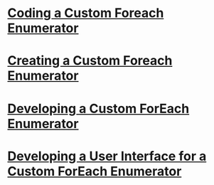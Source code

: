 # [Coding a Custom Foreach Enumerator](coding-a-custom-foreach-enumerator.md)
# [Creating a Custom Foreach Enumerator](creating-a-custom-foreach-enumerator.md)
# [Developing a Custom ForEach Enumerator](developing-a-custom-foreach-enumerator.md)
# [Developing a User Interface for a Custom ForEach Enumerator](developing-a-user-interface-for-a-custom-foreach-enumerator.md)
